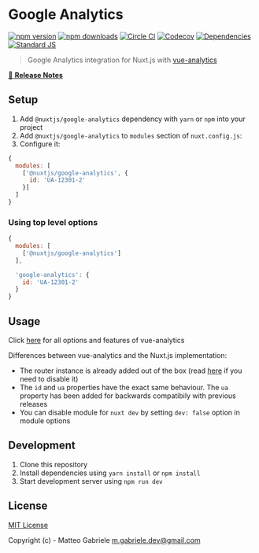 # Google Analytics

[![npm version][npm-version-src]][npm-version-href]
[![npm downloads][npm-downloads-src]][npm-downloads-href]
[![Circle CI][circle-ci-src]][circle-ci-href]
[![Codecov][codecov-src]][codecov-href]
[![Dependencies][david-dm-src]][david-dm-href]
[![Standard JS][standard-js-src]][standard-js-href]

> Google Analytics integration for Nuxt.js with [vue-analytics](https://github.com/MatteoGabriele/vue-analytics)

[📖 **Release Notes**](./CHANGELOG.md)

## Setup

1. Add `@nuxtjs/google-analytics` dependency with `yarn` or `npm` into your project
2. Add `@nuxtjs/google-analytics` to `modules` section of `nuxt.config.js`:
3. Configure it:

```js
{
  modules: [
    ['@nuxtjs/google-analytics', {
      id: 'UA-12301-2'
    }]
  ]
}
```

### Using top level options

```js
{
  modules: [
    ['@nuxtjs/google-analytics']
  ],

  'google-analytics': {
    id: 'UA-12301-2'
  }
}
```

## Usage

Click [here](https://matteogabriele.gitbooks.io/vue-analytics/content/) for all options and features of vue-analytics

Differences between vue-analytics and the Nuxt.js implementation:

- The router instance is already added out of the box (read [here](https://github.com/MatteoGabriele/vue-analytics/blob/master/docs/page-tracking.md#disable-page-auto-tracking) if you need to disable it)
- The `id` and `ua` properties have the exact same behaviour. The `ua` property has been added for backwards compatibily with previous releases
- You can disable module for `nuxt dev` by setting `dev: false` option in module options

## Development

1. Clone this repository
2. Install dependencies using `yarn install` or `npm install`
3. Start development server using `npm run dev`

## License

[MIT License](./LICENSE)

Copyright (c) - Matteo Gabriele <m.gabriele.dev@gmail.com>

<!-- Badges -->
[npm-version-src]: https://img.shields.io/npm/dt/@nuxtjs/google-analytics.svg?style=flat-square
[npm-version-href]: https://npmjs.com/package/@nuxtjs/google-analytics
[npm-downloads-src]: https://img.shields.io/npm/v/@nuxtjs/google-analytics/latest.svg?style=flat-square
[npm-downloads-href]: https://npmjs.com/package/@nuxtjs/google-analytics
[circle-ci-src]: https://img.shields.io/circleci/project/github/nuxt-community/analytics-module.svg?style=flat-square
[circle-ci-href]: https://circleci.com/gh/nuxt-community/analytics-module
[codecov-src]: https://img.shields.io/codecov/c/github/nuxt-community/analytics-module.svg?style=flat-square
[codecov-href]: https://codecov.io/gh/nuxt-community/analytics-module
[david-dm-src]: https://david-dm.org/nuxt-community/analytics-module/status.svg?style=flat-square
[david-dm-href]: https://david-dm.org/nuxt-community/analytics-module
[standard-js-src]: https://img.shields.io/badge/code_style-standard-brightgreen.svg?style=flat-square
[standard-js-href]: https://standardjs.com
